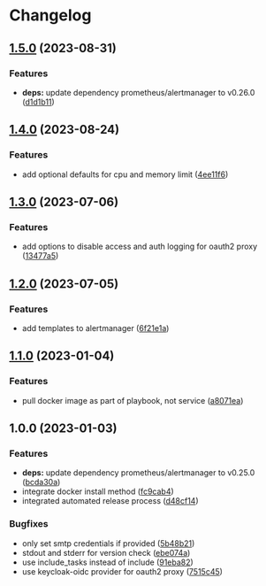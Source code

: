 # Changelog

## [1.5.0](https://github.com/rolehippie/alertmanager/compare/v1.4.0...v1.5.0) (2023-08-31)


### Features

* **deps:** update dependency prometheus/alertmanager to v0.26.0 ([d1d1b11](https://github.com/rolehippie/alertmanager/commit/d1d1b11ddbe1551dc506d76e7d46887957406241))

## [1.4.0](https://github.com/rolehippie/alertmanager/compare/v1.3.0...v1.4.0) (2023-08-24)


### Features

* add optional defaults for cpu and memory limit ([4ee11f6](https://github.com/rolehippie/alertmanager/commit/4ee11f650f85743fde3ff206ffc2eb52d01c3987))

## [1.3.0](https://github.com/rolehippie/alertmanager/compare/v1.2.0...v1.3.0) (2023-07-06)


### Features

* add options to disable access and auth logging for oauth2 proxy ([13477a5](https://github.com/rolehippie/alertmanager/commit/13477a50b6e6092e1b9ebda4a02bfdf9f151b5a2))

## [1.2.0](https://github.com/rolehippie/alertmanager/compare/v1.1.0...v1.2.0) (2023-07-05)


### Features

* add templates to alertmanager ([6f21e1a](https://github.com/rolehippie/alertmanager/commit/6f21e1a5fa5999e738ac8914aedf016d43dbf447))

## [1.1.0](https://github.com/rolehippie/alertmanager/compare/v1.0.0...v1.1.0) (2023-01-04)


### Features

* pull docker image as part of playbook, not service ([a8071ea](https://github.com/rolehippie/alertmanager/commit/a8071ea33de311cf79761c4bbd18bde4ec513df3))

## 1.0.0 (2023-01-03)

### Features

* **deps:** update dependency prometheus/alertmanager to v0.25.0 ([bcda30a](https://github.com/rolehippie/alertmanager/commit/bcda30a5a89010f1ef4cddcb6d60bdbd3a03a323))
* integrate docker install method ([fc9cab4](https://github.com/rolehippie/alertmanager/commit/fc9cab4b37acdaf694d7fe4c3ebb298c77281c10))
* integrated automated release process ([d48cf14](https://github.com/rolehippie/alertmanager/commit/d48cf1443bb84398592f74e6c05ab8684b45722d))

### Bugfixes

* only set smtp credentials if provided ([5b48b21](https://github.com/rolehippie/alertmanager/commit/5b48b210a949686e5b6239eebea6afe4ca85ae1b))
* stdout and stderr for version check ([ebe074a](https://github.com/rolehippie/alertmanager/commit/ebe074ae342baaffd92a363a8bad11e96a445192))
* use include_tasks instead of include ([91eba82](https://github.com/rolehippie/alertmanager/commit/91eba8205e055e670e1481a50a1d2851aae47b5f))
* use keycloak-oidc provider for oauth2 proxy ([7515c45](https://github.com/rolehippie/alertmanager/commit/7515c451acbae1907e700bf2c7fc93b39ca920d4))

